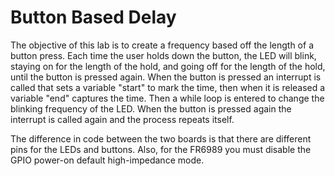 # Button Based Delay
The objective of this lab is to create a frequency based off the length of a button press. Each time the user holds down the button, the LED will blink, staying on for the length of the hold, and going off for the length of the hold, until the button is pressed again. When the button is pressed an interrupt is called that sets a variable "start" to mark the time, then when it is released a variable "end" captures the time. Then a while loop is entered to change the blinking frequency of the LED. When the button is pressed again the interrupt is called again and the process repeats itself.

The difference in code between the two boards is that there are different pins for the LEDs and buttons. Also, for the FR6989 you must disable the GPIO power-on default high-impedance mode. 